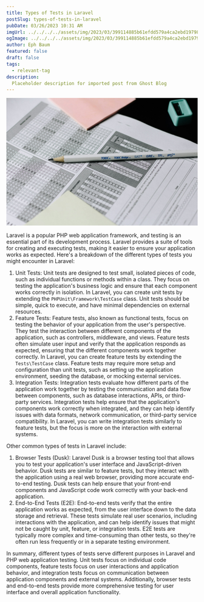 ```yaml
---
title: Types of Tests in Laravel
postSlug: types-of-tests-in-laravel
pubDate: 03/26/2023 10:31 AM
imgUrl: ../../../../assets/img/2023/03/399114885b61efdd579a4ca2ebd1979821f0ca96.jpeg
ogImage: ../../../../assets/img/2023/03/399114885b61efdd579a4ca2ebd1979821f0ca96.jpeg
author: Eph Baum
featured: false
draft: false
tags:
  - relevant-tag
description:
  Placeholder description for imported post from Ghost Blog
---
```


![Featured Image](../../../../assets/img/2023/03/399114885b61efdd579a4ca2ebd1979821f0ca96.jpeg)

Laravel is a popular PHP web application framework, and testing is an essential part of its development process. Laravel provides a suite of tools for creating and executing tests, making it easier to ensure your application works as expected. Here's a breakdown of the different types of tests you might encounter in Laravel:

1.  Unit Tests: Unit tests are designed to test small, isolated pieces of code, such as individual functions or methods within a class. They focus on testing the application's business logic and ensure that each component works correctly in isolation. In Laravel, you can create unit tests by extending the `PHPUnit\Framework\TestCase` class. Unit tests should be simple, quick to execute, and have minimal dependencies on external resources.
2.  Feature Tests: Feature tests, also known as functional tests, focus on testing the behavior of your application from the user's perspective. They test the interaction between different components of the application, such as controllers, middleware, and views. Feature tests often simulate user input and verify that the application responds as expected, ensuring that the different components work together correctly. In Laravel, you can create feature tests by extending the `Tests\TestCase` class. Feature tests may require more setup and configuration than unit tests, such as setting up the application environment, seeding the database, or mocking external services.
3.  Integration Tests: Integration tests evaluate how different parts of the application work together by testing the communication and data flow between components, such as database interactions, APIs, or third-party services. Integration tests help ensure that the application's components work correctly when integrated, and they can help identify issues with data formats, network communication, or third-party service compatibility. In Laravel, you can write integration tests similarly to feature tests, but the focus is more on the interaction with external systems.

Other common types of tests in Laravel include:

1.  Browser Tests (Dusk): Laravel Dusk is a browser testing tool that allows you to test your application's user interface and JavaScript-driven behavior. Dusk tests are similar to feature tests, but they interact with the application using a real web browser, providing more accurate end-to-end testing. Dusk tests can help ensure that your front-end components and JavaScript code work correctly with your back-end application.
2.  End-to-End Tests (E2E): End-to-end tests verify that the entire application works as expected, from the user interface down to the data storage and retrieval. These tests simulate real user scenarios, including interactions with the application, and can help identify issues that might not be caught by unit, feature, or integration tests. E2E tests are typically more complex and time-consuming than other tests, so they're often run less frequently or in a separate testing environment.

In summary, different types of tests serve different purposes in Laravel and PHP web application testing. Unit tests focus on individual code components, feature tests focus on user interactions and application behavior, and integration tests focus on communication between application components and external systems. Additionally, browser tests and end-to-end tests provide more comprehensive testing for user interface and overall application functionality.
